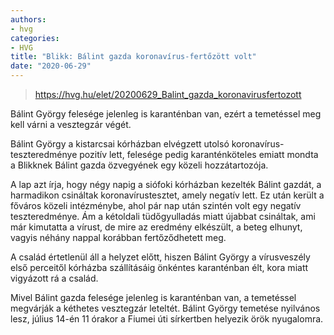 ```yaml
---
authors:
- hvg
categories:
- HVG
title: "Blikk: Bálint gazda koronavírus-fertőzött volt"
date: "2020-06-29"
---
```


> https://hvg.hu/elet/20200629_Balint_gazda_koronavirusfertozott

Bálint György felesége jelenleg is karanténban van, ezért a temetéssel meg kell várni a vesztegzár végét.

Bálint György a kistarcsai kórházban elvégzett utolsó koronavírus-teszteredménye pozitív lett, felesége pedig karanténköteles emiatt  mondta a Blikknek Bálint gazda özvegyének egy közeli hozzátartozója.

A lap azt írja, hogy négy napig a siófoki kórházban kezelték Bálint gazdát, a harmadikon csináltak koronavírustesztet, amely negatív lett. Ez után került a főváros közeli intézménybe, ahol pár nap után szintén volt egy negatív teszteredménye. Ám a kétoldali tüdőgyulladás miatt újabbat csináltak, ami már kimutatta a vírust, de mire az eredmény elkészült, a beteg elhunyt, vagyis néhány nappal korábban fertőződhetett meg.

A család értetlenül áll a helyzet előtt, hiszen Bálint György a vírusveszély első perceitől kórházba szállításáig önkéntes karanténban élt, kora miatt vigyázott rá a család.

Mivel Bálint gazda felesége jelenleg is karanténban van, a temetéssel megvárják a kéthetes vesztegzár leteltét. Bálint György temetése nyilvános lesz, július 14-én 11 órakor a Fiumei úti sírkertben helyezik örök nyugalomra.
